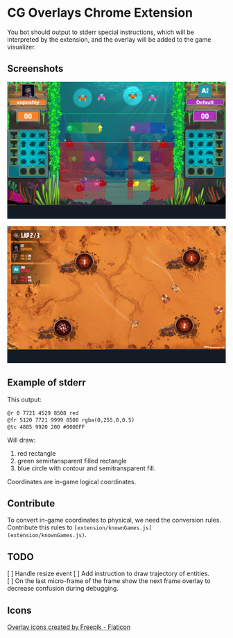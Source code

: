 # CG Overlays Chrome Extension

You bot should output to stderr special instructions, which will be interpreted by the extension,
and the overlay will be added to the game visualizer.

## Screenshots

![screenshot](screenshot.png)

![screenshot2](screenshot2.png)

## Example of stderr

This output:
```
@r 0 7721 4529 8508 red
@fr 5120 7721 9999 8508 rgba(0,255,0,0.5)
@tc 4885 9920 200 #0000FF
```

Will draw:
1. red rectangle
2. green semirtansparent filled rectangle
3. blue circle with contour and semitransparent fill.

Coordinates are in-game logical coordinates.

## Contribute

To convert in-game coordinates to physical, we need the conversion rules.
Contribute this rules to `[extension/knownGames.js](extension/knownGames.js)`.

## TODO

[ ] Handle resize event
[ ] Add instruction to draw trajectory of entities.  
[ ] On the last micro-frame of the frame show the next frame overlay to decrease confusion during debugging.

## Icons

[Overlay icons created by Freepik - Flaticon](https://www.flaticon.com/free-icons/overlay)
